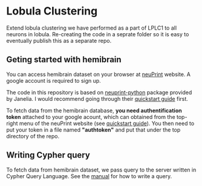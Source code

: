 # Lobula Clustering

Extend lobula clustering we have performed as a part of LPLC1 to all neurons in lobula.
Re-creating the code in a seprate folder so it is easy to eventually publish this as a separate repo.


## Geting started with hemibrain

You can access hemibrain dataset on your browser at [neuPrint](https://neuprint.janelia.org/) website. A google account is required to sign up.

The code in this repository is based on [neuprint-python](https://github.com/connectome-neuprint/neuprint-python) package provided by Janelia. I would recommend going through their [quickstart guide](https://connectome-neuprint.github.io/neuprint-python/docs/quickstart.html) first.

To fetch data from the hemibrain database, **you need authentification token** attached to your google acount, which can obtained from the top-right menu of the neuPrint website (see [quickstart guide](https://connectome-neuprint.github.io/neuprint-python/docs/quickstart.html)). You then need to put your token in a file named **"authtoken"** and put that under the top directory of the repo.

## Writing Cypher query

To fetch data from hemibrain dataset, we pass query to the server written in Cypher Query Language.
See the [manual](https://neuprint.janelia.org/public/neuprintuserguide.pdf) for how to write a query.
